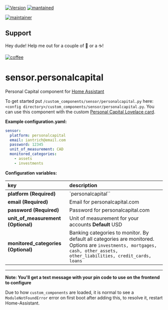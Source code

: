 [![Version](https://img.shields.io/badge/version-0.0.9-green.svg?style=for-the-badge)](#) [![mantained](https://img.shields.io/maintenance/yes/2019.svg?style=for-the-badge)](#)

[![maintainer](https://img.shields.io/badge/maintainer-Ian%20Richardson%20%40iantrich-blue.svg?style=for-the-badge)](#)

## Support
Hey dude! Help me out for a couple of :beers: or a :coffee:!

[![coffee](https://www.buymeacoffee.com/assets/img/custom_images/black_img.png)](https://www.buymeacoffee.com/zJtVxUAgH)

# sensor.personalcapital
Personal Capital component for [Home Assistant](https://www.home-assistant.io/)

To get started put `/custom_components/sensor/personalcapital.py` here:
`<config directory>/custom_components/sensor/personalcapital.py`. You can use this component with the custom [Personal Capital Lovelace card](https://github.com/custom-cards/pc-card). 

**Example configuration.yaml:**

```yaml
sensor:
  platform: personalcapital
  email: iantrich@email.com
  password: 12345
  unit_of_measurement: CAD
  monitored_categories:
    - assets
    - investments
```

**Configuration variables:**

key | description
:--- | :---
**platform (Required)** | `personalcapital``
**email (Required)** | Email for personalcapital.com
**password (Required)** | Password for personalcapital.com
**unit_of_measurement (Optional)** | Unit of measurement for your accounts **Default** USD
**monitored_categories (Optional)** | Banking categories to monitor. By default all categories are monitored. Options are `investments, mortgages, cash, other_assets, other_liabilities, credit_cards, loans` 
***

**Note: You'll get a text message with your pin code to use on the frontend to configure**

Due to how `custom_components` are loaded, it is normal to see a `ModuleNotFoundError` error on first boot after adding this, to resolve it, restart Home-Assistant.
